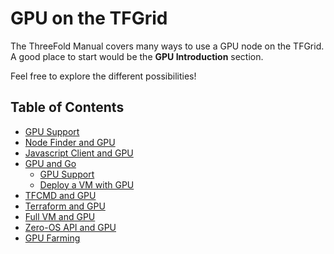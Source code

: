 <h1>GPU on the TFGrid</h1>

The ThreeFold Manual covers many ways to use a GPU node on the TFGrid. A good place to start would be the **GPU Introduction** section.

Feel free to explore the different possibilities!

<h2>Table of Contents</h2>

- [GPU Support](./gpu.md)
- [Node Finder and GPU](../../dashboard/deploy/node_finder.md#gpu-support)
- [Javascript Client and GPU](../../developers/javascript/grid3_javascript_gpu_support.md)
- [GPU and Go](../../developers/go/grid3_go_gpu.md)
  - [GPU Support](../../developers/go/grid3_go_gpu_support.md)
  - [Deploy a VM with GPU](../../developers/go/grid3_go_vm_with_gpu.md)
- [TFCMD and GPU](../../developers/tfcmd/tfcmd_vm.md#deploy-a-vm-with-gpu)
- [Terraform and GPU](../terraform/terraform_gpu_support.md)
- [Full VM and GPU](../../dashboard/solutions/fullVm.md)
- [Zero-OS API and GPU](../../developers/internals/zos/manual/api.md#gpus)
- [GPU Farming](../../farmers/3node_building/gpu_farming.md)